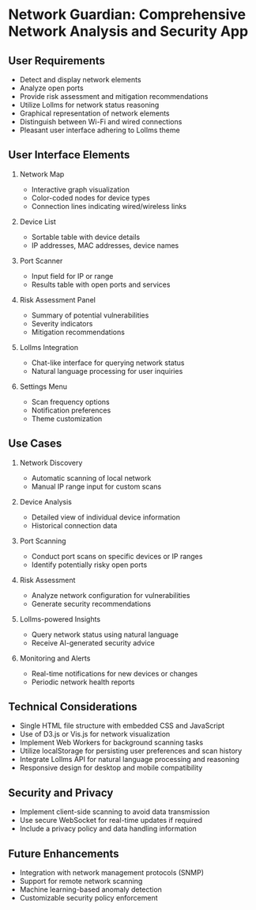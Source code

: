 # Network Guardian: Comprehensive Network Analysis and Security App

## User Requirements
- Detect and display network elements
- Analyze open ports
- Provide risk assessment and mitigation recommendations
- Utilize Lollms for network status reasoning
- Graphical representation of network elements
- Distinguish between Wi-Fi and wired connections
- Pleasant user interface adhering to Lollms theme

## User Interface Elements
1. Network Map
   - Interactive graph visualization
   - Color-coded nodes for device types
   - Connection lines indicating wired/wireless links

2. Device List
   - Sortable table with device details
   - IP addresses, MAC addresses, device names

3. Port Scanner
   - Input field for IP or range
   - Results table with open ports and services

4. Risk Assessment Panel
   - Summary of potential vulnerabilities
   - Severity indicators
   - Mitigation recommendations

5. Lollms Integration
   - Chat-like interface for querying network status
   - Natural language processing for user inquiries

6. Settings Menu
   - Scan frequency options
   - Notification preferences
   - Theme customization

## Use Cases
1. Network Discovery
   - Automatic scanning of local network
   - Manual IP range input for custom scans

2. Device Analysis
   - Detailed view of individual device information
   - Historical connection data

3. Port Scanning
   - Conduct port scans on specific devices or IP ranges
   - Identify potentially risky open ports

4. Risk Assessment
   - Analyze network configuration for vulnerabilities
   - Generate security recommendations

5. Lollms-powered Insights
   - Query network status using natural language
   - Receive AI-generated security advice

6. Monitoring and Alerts
   - Real-time notifications for new devices or changes
   - Periodic network health reports

## Technical Considerations
- Single HTML file structure with embedded CSS and JavaScript
- Use of D3.js or Vis.js for network visualization
- Implement Web Workers for background scanning tasks
- Utilize localStorage for persisting user preferences and scan history
- Integrate Lollms API for natural language processing and reasoning
- Responsive design for desktop and mobile compatibility

## Security and Privacy
- Implement client-side scanning to avoid data transmission
- Use secure WebSocket for real-time updates if required
- Include a privacy policy and data handling information

## Future Enhancements
- Integration with network management protocols (SNMP)
- Support for remote network scanning
- Machine learning-based anomaly detection
- Customizable security policy enforcement